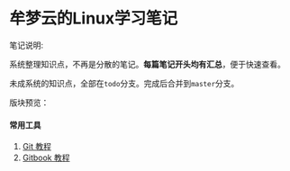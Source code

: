 # 牟梦云的Linux学习笔记

笔记说明: 

系统整理知识点，不再是分散的笔记。**每篇笔记开头均有汇总**，便于快速查看。

未成系统的知识点，全部在`todo`分支。完成后合并到`master`分支。


版块预览：

#### 常用工具
1. [Git 教程](/git/git.md) 
2. [Gitbook 教程](/gitbook/gitbook.md)
